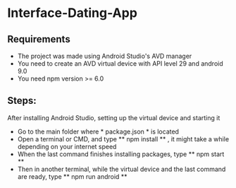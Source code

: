 # Interface-Dating-App


## Requirements
* The project was made using Android Studio's AVD manager
* You need to create an AVD virtual device with API level 29 and android 9.0
* You need npm version >= 6.0
## Steps: 
After installing Android Studio, setting up the virtual device and starting it
* Go to the main folder where * package.json * is located
* Open a terminal or CMD, and type ** npm install ** , it might take a while depending on your internet speed
* When the last command finishes installing packages, type ** npm start **
* Then in another terminal, while the virtual device and the last command are ready, type ** npm run android ** 
